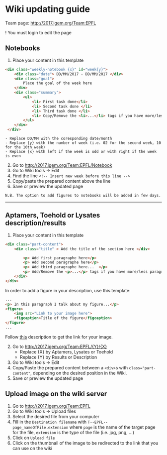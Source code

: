 # Wiki updating guide

Team page: http://2017.igem.org/Team:EPFL

! You must login to edit the page

## Notebooks

1. Place your content in this template

```html
<div class="weekly-notebook {x}" id="week{y}">
	<div class="date"> DD/MM/2017 - DD/MM/2017 </div>
	<div class="goal">
		Place the goal of the week here
	</div>
	<div class="summary">
		<ul>
		    <li> First task done</li>
		    <li> Second task done </li>
		    <li> Third task done </li>
		    <li> Copy/Remove the <li>...</li> tags if you have more/less tasks to add .... </li>
		</ul>
	</div>
 </div>
 ```
 
	- Replace DD/MM with the coresponding date/month
	- Replace {y} with the number of week (i.e. 02 for the second week, 10 for the 10th week) 
	- Replace {x} with left if the week is odd or with right if the week is even

2. Go to http://2017.igem.org/Team:EPFL/Notebook 
3. Go to Wiki tools -> Edit
4. Find the line `<!-- Insert new week before this line -->`
5. Copy/paste the prepared content above the line
6. Save or preview the updated page

`N.B. The option to add figures to notebooks will be added in few days.` 

---

## Aptamers, Toehold or Lysates description/results

1. Place your content in this template

```html 
<div class="part-content"> 
	<div class="title" > Add the title of the section here </div>

		<p> Add first paragraphe here</p>
		<p> Add second paragraphe here</p>
		<p> Add third paragraphe here...  </p>
		<p> Add/Remove the <p>...</p> tags if you have more/less paragraphs to add .... </li>
	</div>
</div>
```
In order to add a figure in your description, use this template: 

```html
...
<p> In this paragraph I talk about my figure...</p>
<figure>
	<img src="Link to your image here">
	<figcaption>Title of the figure</figcaption>
</figure>
...
```
Follow [this](#upload-fig) description to get the link for your image. 

2. Go to http://2017.igem.org/Team:EPFL/{Y}/{X}
	- Replace {X} by Aptamers, Lysates or Toehold
	- Replace {Y} by Results or Description 
3. Go to Wiki tools -> Edit
4. Copy/Paste the prepared content between a `<div>`s with `class="part-content"`, depending on the desired position in the Wiki. 
6. Save or preview the updated page

## Upload image on the wiki server <div id="upload-fig"/>
1. Go to http://2017.igem.org/Team:EPFL 
2. Go to Wiki tools -> Upload files 
3. Select the desired file from your computer
4. Fill in the `Destination filename` with `T--EPFL--page_nameOfFile.extension` where `page` is the name of the target page for the file, `extension` is the type of the file (i.e. jpg, png, ...) 
5. Click on `Upload file`
6. Click on the thumbnail of the image to be redirected to the link that you can use on the wiki
